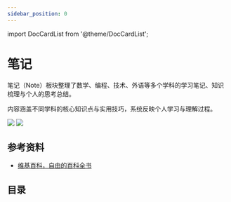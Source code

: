 ```yaml
---
sidebar_position: 0
---
```


import DocCardList from '@theme/DocCardList';

# 笔记

笔记（Note）板块整理了数学、编程、技术、外语等多个学科的学习笔记、知识梳理与个人的思考总结。

内容涵盖不同学科的核心知识点与实用技巧，系统反映个人学习与理解过程。

![](/img/header/note-light.png#gh-light-mode-only)
![](/img/header/note-dark.png#gh-dark-mode-only)

## 参考资料

- [维基百科，自由的百科全书](https://zh.wikipedia.org/wiki/Wikipedia:首页)

## 目录

<DocCardList />
